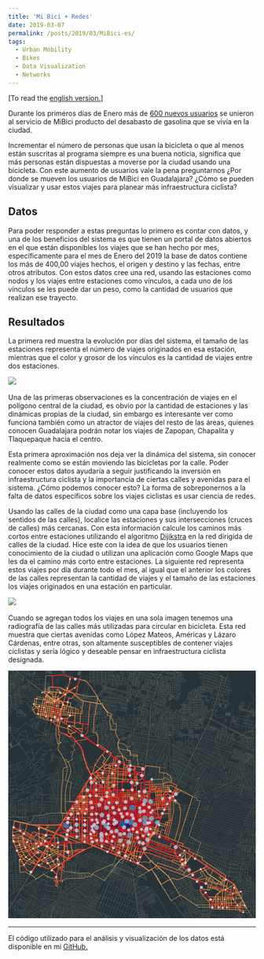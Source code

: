 ```yaml
---
title: 'Mi Bici + Redes'
date: 2019-03-07
permalink: /posts/2019/03/MiBici-es/
tags:
  - Urban Mobility
  - Bikes
  - Data Visualization
  - Networks
---
```



[To read the [english version.](https://luisnatera.com/posts/2019/03/MiBici-en/)]

Durante los primeros días de Enero más de [600 nuevos usuarios](https://www.informador.mx/jalisco/MiBici-gana-61-usuarios-al-dia-durante-periodo-de-desabasto-20190112-0015.html) se unieron al servicio de MiBici producto del desabasto de gasolina que se vivía en la ciudad.

Incrementar el número de personas que usan la bicicleta o que al menos están suscritas al programa siempre es una buena noticia, significa que más personas están dispuestas a moverse por la ciudad usando una bicicleta. Con este aumento de usuarios vale la pena preguntarnos ¿Por donde se mueven los usuarios de MiBici en Guadalajara? ¿Cómo se pueden visualizar y usar estos viajes para planear más infraestructura ciclista?

## Datos
Para poder responder a estas preguntas lo primero es contar con datos, y una de los beneficios del sistema es que tienen un portal de datos abiertos en el que están disponibles los viajes que se han hecho por mes, específicamente para el mes de Enero del 2019 la base de datos contiene los más de 400,00 viajes hechos, el origen y destino y las fechas, entre otros atributos. Con estos datos cree una red, usando las estaciones como nodos y los viajes entre estaciones como vínculos, a cada uno de los vínculos se les puede dar un peso, como la cantidad de usuarios que realizan ese trayecto.

## Resultados
La primera red muestra la evolución por días del sistema, el tamaño de las estaciones representa el número de viajes originados en esa estación, mientras que el color y grosor de los vínculos es la cantidad de viajes entre dos estaciones.

![](/images/MiBici_Month.gif)

Una de las primeras observaciones es la concentración de viajes en el polígono central de la ciudad, es obvio por la cantidad de estaciones y las dinámicas propias de la ciudad, sin embargo es interesante ver como funciona también como un atractor de viajes del resto de las áreas, quienes conocen Guadalajara podrán notar los viajes de Zapopan, Chapalita y Tlaquepaque hacia el centro.

Esta primera aproximación nos deja ver la dinámica del sistema, sin conocer realmente como se están moviendo las bicicletas por la calle. Poder conocer estos datos ayudaría a seguir justificando la inversión en infraestructura ciclista y la importancia de ciertas calles y avenidas para el sistema. ¿Cómo podemos conocer esto? La forma de sobreponernos a la falta de datos específicos sobre los viajes ciclistas es usar ciencia de redes.

Usando las calles de la ciudad como una capa base (incluyendo los sentidos de las calles), localice las estaciones y sus intersecciones (cruces de calles) más cercanas. Con esta información calcule los caminos más cortos entre estaciones utilizando el algoritmo [Dijikstra](https://en.wikipedia.org/wiki/Dijkstra%27s_algorithm) en la red dirigida de calles de la ciudad. Hice este con la idea de que los usuarios tienen conocimiento de la ciudad o utilizan una aplicación como Google Maps que les da el camino más corto entre estaciones. La siguiente red representa estos viajes por día durante todo el mes, al igual que el anterior los colores de las calles representan la cantidad de viajes y el tamaño de las estaciones los viajes originados en una estación en particular.

![](/images/MiBici_Month_Streets.gif)

Cuando se agregan todos los viajes en una sola imagen tenemos una radiografía de las calles más utilizadas para circular en bicicleta. Esta red muestra que ciertas avenidas como López Mateos, Américas y Lázaro Cárdenas, entre otras, son altamente susceptibles de contener viajes ciclistas y sería lógico y deseable pensar en infraestructura ciclista designada.

![](/images/GDL_Bikes_Streets.png)

---
El código utilizado para el análisis y visualización de los datos está disponible en mi [GitHub.](https://github.com/nateraluis/DataVisualization)
